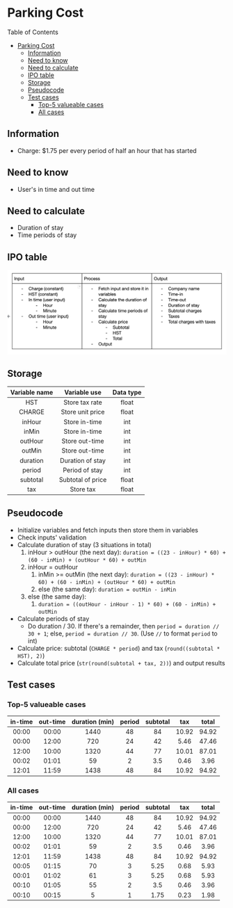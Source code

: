 # Parking Cost

Table of Contents
- [Parking Cost](#parking-cost)
  - [Information](#information)
  - [Need to know](#need-to-know)
  - [Need to calculate](#need-to-calculate)
  - [IPO table](#ipo-table)
  - [Storage](#storage)
  - [Pseudocode](#pseudocode)
  - [Test cases](#test-cases)
    - [Top-5 valueable cases](#top-5-valueable-cases)
    - [All cases](#all-cases)

## Information

* Charge: $1.75 per every period of half an hour that has started

## Need to know

* User's in time and out time

## Need to calculate

* Duration of stay
* Time periods of stay

## IPO table

![figure 1 - IPO Table](./figure%201.png)

## Storage

| Variable name |   Variable use    | Data type |
| :-----------: | :---------------: | :-------: |
|      HST      |  Store tax rate   |   float   |
|    CHARGE     | Store unit price  |   float   |
|    inHour     |   Store in-time   |    int    |
|     inMin     |   Store in-time   |    int    |
|    outHour    |  Store out-time   |    int    |
|    outMin     |  Store out-time   |    int    |
|   duration    | Duration of stay  |    int    |
|    period     |  Period of stay   |    int    |
|   subtotal    | Subtotal of price |   float   |
|      tax      |     Store tax     |   float   |

## Pseudocode

* Initialize variables and fetch inputs then store them in variables
* Check inputs' validation
* Calculate duration of stay (3 situations in total)
    1. inHour > outHour (the next day): `duration = ((23 - inHour) * 60) + (60 - inMin) + (outHour * 60) + outMin`
    2. inHour = outHour
        1. inMin >= outMin (the next day): `duration = ((23 - inHour) * 60) + (60 - inMin) + (outHour * 60) + outMin`
        2. else (the same day): `duration = outMin - inMin`
    3. else (the same day):
        1. `duration = ((outHour - inHour - 1) * 60) + (60 - inMin) + outMin`
* Calculate periods of stay
    * Do duration / 30. If there's a remainder, then `period = duration // 30 + 1`; else, `period = duration // 30`. (Use `//` to format `period` to int)
* Calculate price: subtotal (`CHARGE * period`) and tax (`round((subtotal * HST), 2)`)
* Calculate total price (`str(round(subtotal + tax, 2))`) and output results

## Test cases

### Top-5 valueable cases

| in-time | out-time | duration (min) | period | subtotal |  tax  | total |
| :-----: | :------: | :------------: | :----: | :------: | :---: | :---: |
|  00:00  |  00:00   |      1440      |   48   |    84    | 10.92 | 94.92 |
|  00:00  |  12:00   |      720       |   24   |    42    | 5.46  | 47.46 |
|  12:00  |  10:00   |      1320      |   44   |    77    | 10.01 | 87.01 |
|  00:02  |  01:01   |       59       |   2    |   3.5    | 0.46  | 3.96  |
|  12:01  |  11:59   |      1438      |   48   |    84    | 10.92 | 94.92 |

### All cases

| in-time | out-time | duration (min) | period | subtotal |  tax  | total |
| :-----: | :------: | :------------: | :----: | :------: | :---: | :---: |
|  00:00  |  00:00   |      1440      |   48   |    84    | 10.92 | 94.92 |
|  00:00  |  12:00   |      720       |   24   |    42    | 5.46  | 47.46 |
|  12:00  |  10:00   |      1320      |   44   |    77    | 10.01 | 87.01 |
|  00:02  |  01:01   |       59       |   2    |   3.5    | 0.46  | 3.96  |
|  12:01  |  11:59   |      1438      |   48   |    84    | 10.92 | 94.92 |
|  00:05  |  01:15   |       70       |   3    |   5.25   | 0.68  | 5.93  |
|  00:01  |  01:02   |       61       |   3    |   5.25   | 0.68  | 5.93  |
|  00:10  |  01:05   |       55       |   2    |   3.5    | 0.46  | 3.96  |
|  00:10  |  00:15   |       5        |   1    |   1.75   | 0.23  | 1.98  |

